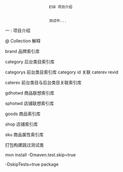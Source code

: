                        ESB 项目介绍


                        测试中...

一 : 项目介绍


@  Collection 解释

brand 品牌索引库

category 后台类目索引库

categorys 前台类目索引库         category  id 关联  caterev revid

caterev 前台类目与后台类目关联索引库

gdhotwd 商品联想索引库

sphotwd 店铺联想索引库

goods 商品索引库

shop  店铺索引库

sku  商品属性索引库


打包构建跳过测试类

mvn install -Dmaven.test.skip=true

-DskipTests=true package